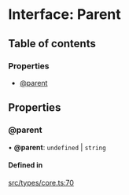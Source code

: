 # Interface: Parent

## Table of contents

### Properties

- [@parent](../wiki/Parent#@parent)

## Properties

### @parent

• **@parent**: `undefined` \| `string`

#### Defined in

[src/types/core.ts:70](https://github.com/decisively-io/interview-sdk/blob/788cba6cb7809c4413e7442a2858cfe86092535b/src/types/core.ts#L70)
